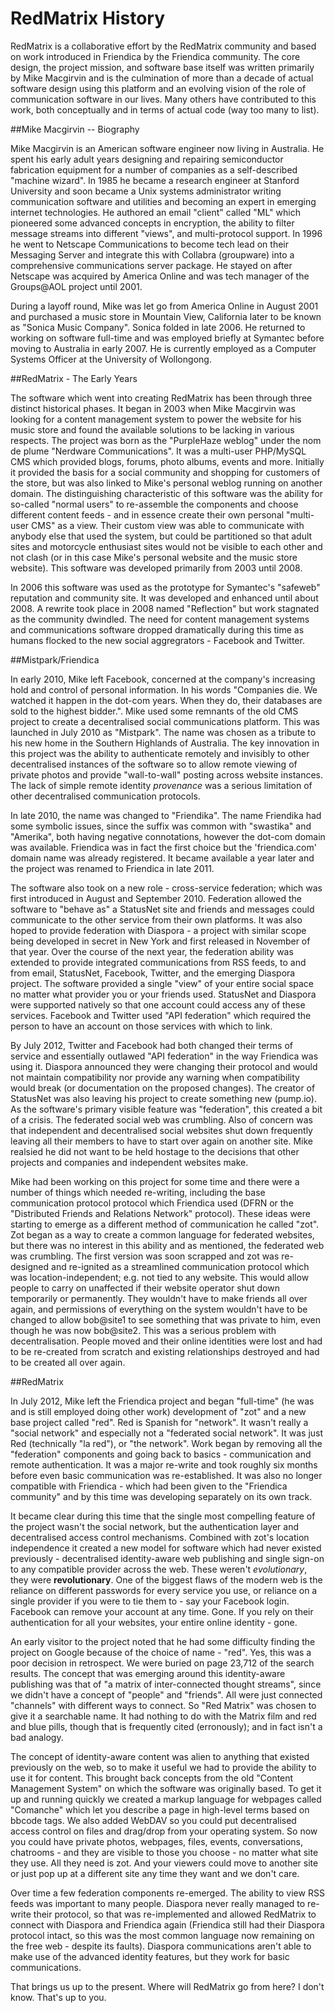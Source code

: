 RedMatrix History
=================

RedMatrix is a collaborative effort by the RedMatrix community and based on work introduced in Friendica by the Friendica community. The core design, the project mission, and software base itself was written primarily by Mike Macgirvin and is the culmination of more than a decade of actual software design using this platform and an evolving vision of the role of communication software in our lives. Many others have contributed to this work, both conceptually and in terms of actual code (way too many to list).

##Mike Macgirvin -- Biography
 
Mike Macgirvin is an American software engineer now living in Australia. He spent his early adult years designing and repairing semiconductor fabrication equipment for a number of companies as a self-described "machine wizard". In 1985 he became a research engineer at Stanford University and soon became a Unix systems administrator writing communication software and utilities and becoming an expert in emerging internet technologies. He authored an email "client" called "ML" which pioneered some advanced concepts in encryption, the ability to filter message streams into different "views", and multi-protocol support. In 1996 he went to Netscape Communications to become tech lead on their Messaging Server and integrate this with Collabra (groupware) into a comprehensive communications server package. He stayed on after Netscape was acquired by America Online and was tech manager of the Groups@AOL project until 2001. 

During a layoff round, Mike was let go from America Online in August 2001 and purchased a music store in Mountain View, California later to be known as "Sonica Music Company". Sonica folded in late 2006. He returned to working on software full-time and was employed briefly at Symantec before moving to Australia in early 2007. He is currently employed as a Computer Systems Officer at the University of Wollongong. 


##RedMatrix - The Early Years

The software which went into creating RedMatrix has been through three distinct historical phases. It began in 2003 when Mike Macgirvin was looking for a content management system to power the website for his music store and found the available solutions to be lacking in various respects. The project was born as the "PurpleHaze weblog" under the nom de plume "Nerdware Communications". It was a multi-user PHP/MySQL CMS which provided blogs, forums, photo albums, events and more. Initially it provided the basis for a social community and shopping for customers of the store, but was also linked to Mike's personal weblog running on another domain. The distinguishing characteristic of this software was the ability for so-called "normal users" to re-assemble the components and choose different content feeds - and in essence create their own personal "multi-user CMS" as a view. Their custom view was able to communicate with anybody else that used the system, but could be partitioned so that adult sites and motorcycle enthusiast sites would not be visible to each other and not clash (or in this case Mike's personal website and the music store website). This software was developed primarily from 2003 until 2008.

In 2006 this software was used as the prototype for Symantec's "safeweb" reputation and community site. It was developed and enhanced until about 2008. A rewrite took place in 2008 named "Reflection" but work stagnated as the community dwindled. The need for content management systems and communications software dropped dramatically during this time as humans flocked to the new social aggregrators - Facebook and Twitter.  


##Mistpark/Friendica

In early 2010, Mike left Facebook, concerned at the company's increasing hold and control of personal information. In his words "Companies die. We watched it happen in the dot-com years. When they do, their databases are sold to the highest bidder.". Mike used some remnants of the old CMS project to create a decentralised social communications platform. This was launched in July 2010 as "Mistpark". The name was chosen as a tribute to his new home in the Southern Highlands of Australia. The key innovation in this project was the ability to authenticate remotely and invisibly to other decentralised instances of the software so to allow remote viewing of private photos and provide "wall-to-wall" posting across website instances. The lack of simple remote identity *provenance* was a serious limitation of other decentralised communication protocols.

In late 2010, the name was changed to "Friendika". The name Friendika had some symbolic issues, since the suffix was common with "swastika" and "Amerika", both having negative connotations, however the dot-com domain was available. Friendica was in fact the first choice but the 'friendica.com' domain name was already registered. It became available a year later and the project was renamed to Friendica in late 2011. 

The software also took on a new role - cross-service federation; which was first introduced in August and September 2010. Federation allowed the software to "behave as" a StatusNet site and friends and messages could communicate to the other service from their own platforms. It was also hoped to provide federation with Diaspora - a project with similar scope being developed in secret in New York and first released in November of that year. Over the course of the next year, the federation ability was extended to provide integrated communications from RSS feeds, to and from email, StatusNet, Facebook, Twitter, and the emerging Diaspora project. The software provided a single "view" of your entire social space no matter what provider you or your friends used. StatusNet and Diaspora were supported natively so that one account could access any of these services. Facebook and Twitter used "API federation" which required the person to have an account on those services with which to link.

By July 2012, Twitter and Facebook had both changed their terms of service and essentially outlawed "API federation" in the way Friendica was using it. Diaspora announced they were changing their protocol and would not maintain compatibility nor provide any warning when compatibility would break (or documentation on the proposed changes). The creator of StatusNet was also leaving his project to create something new (pump.io). As the software's primary visible feature was "federation", this created a bit of a crisis. The federated social web was crumbling. Also of concern was that independent and decentralised social websites shut down frequently leaving all their members to have to start over again on another site. Mike realsied he did not want to be held hostage to the decisions that other projects and companies and independent websites make. 

Mike had been working on this project for some time and there were a number of things which needed re-writing, including the base communication protocol protocol which Friendica used (DFRN or the "Distributed Friends and Relations Network" protocol). These ideas were starting to emerge as a different method of communication he called "zot". Zot began as a way to create a common language for federated websites, but there was no interest in this ability and as mentioned, the federated web was crumbling. The first version was soon scrapped and zot was re-designed and re-ignited as a streamlined communication protocol which was location-independent; e.g. not tied to any website. This would allow people to carry on unaffected if their website operator shut down temporarily or permanently. They wouldn't have to make friends all over again, and permissions of everything on the system wouldn't have to be changed to allow bob@site1 to see something that was private to him, even though he was now bob@site2. This was a serious problem with decentralisation. People moved and their online identities were lost and had to be re-created from scratch and existing relationships destroyed and had to be created all over again. 


##RedMatrix

In July 2012, Mike left the Friendica project and began "full-time" (he was and is still employed doing other work) development of "zot" and a new base project called "red". Red is Spanish for "network". It wasn't really a "social network" and especially not a "federated social network". It was just Red (technically "la red"), or "the network". Work began by removing all the "federation" components and going back to basics - communication and remote authentication. It was a major re-write and took roughly six months before even basic communication was re-established. It was also no longer compatible with Friendica - which had been given to the "Friendica community" and by this time was developing separately on its own track.

It became clear during this time that the single most compelling feature of the project wasn't the social network, but the authentication layer and decentralised access control mechanisms. Combined with zot's location independence it created a new model for software which had never existed previously - decentralised identity-aware web publishing and single sign-on to any compatible provider across the web. These weren't *evolutionary*, they were **revolutionary**. One of the biggest flaws of the modern web is the reliance on different passwords for every service you use, or reliance on a single provider if you were to tie them to - say your Facebook login. Facebook can remove your account at any time. Gone. If you rely on their authentication for all your websites, your entire online identity - gone.  

An early visitor to the project noted that he had some difficulty finding the project on Google because of the choice of name - "red". Yes, this was a poor decision in retrospect. We were buried on page 23,712 of the search results. The concept that was emerging around this identity-aware publishing was that of "a matrix of inter-connected thought streams", since we didn't have a concept of "people" and "friends". All were just connected "channels" with different ways to connect. So "Red Matrix" was chosen to give it a searchable name. It had nothing to do with the Matrix film and red and blue pills, though that is frequently cited (erronously); and in fact isn't a bad analogy.  

The concept of identity-aware content was alien to anything that existed previously on the web, so to make it useful we had to provide the ability to use it for content. This brought back concepts from the old "Content Management System" on which the software was originally based. To get it up and running quickly we created a markup language for webpages called "Comanche" which let you describe a page in high-level terms based on bbcode tags. We also added WebDAV so you could put decentralised access control on files and drag/drop from your operating system. So now you could have private photos, webpages, files, events, conversations, chatrooms - and they are visible to those you choose - no matter what site they use. All they need is zot. And your viewers could move to another site or just pop up at a different site any time they want and we don't care. 

Over time a few federation components re-emerged. The ability to view RSS feeds was important to many people. Diaspora never really managed to re-write their protocol, so that was re-implemented and allowed RedMatrix to connect with Diaspora and Friendica again (Friendica still had their Diaspora protocol intact, so this was the most common language now remaining on the free web - despite its faults). Diaspora communications aren't able to make use of the advanced identity features, but they work for basic communications. 

That brings us up to the present. Where will RedMatrix go from here? I don't know. That's up to you. 


            
